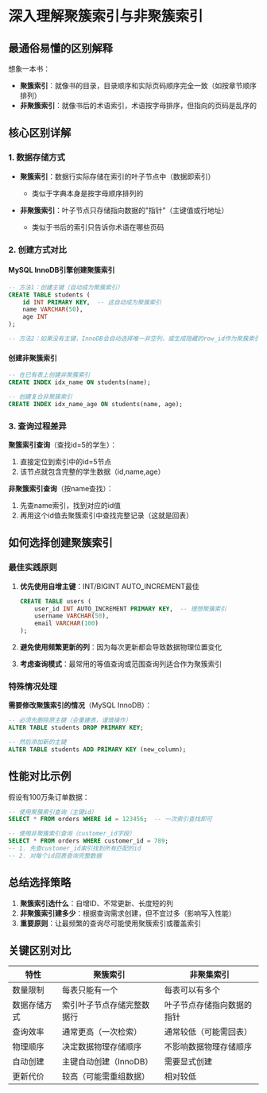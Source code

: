 # 深入理解聚簇索引与非聚簇索引

## 最通俗易懂的区别解释

想象一本书：

-   **聚簇索引**：就像书的目录，目录顺序和实际页码顺序完全一致（如按章节顺序排列）
-   **非聚簇索引**：就像书后的术语索引，术语按字母排序，但指向的页码是乱序的

## 核心区别详解

### 1. 数据存储方式

-   **聚簇索引**：数据行实际存储在索引的叶子节点中（数据即索引）

    -   类似于字典本身是按字母顺序排列的

-   **非聚簇索引**：叶子节点只存储指向数据的"指针"（主键值或行地址）

    -   类似于书后的索引只告诉你术语在哪些页码

### 2. 创建方式对比

#### MySQL InnoDB引擎创建聚簇索引

```sql
-- 方法1：创建主键（自动成为聚簇索引）
CREATE TABLE students (
    id INT PRIMARY KEY,  -- 这自动成为聚簇索引
    name VARCHAR(50),
    age INT
);

-- 方法2：如果没有主键，InnoDB会自动选择唯一非空列，或生成隐藏的row_id作为聚簇索引
```

#### 创建非聚簇索引

```sql
-- 在已有表上创建非聚簇索引
CREATE INDEX idx_name ON students(name);

-- 创建复合非聚簇索引
CREATE INDEX idx_name_age ON students(name, age);
```

### 3. 查询过程差异

**聚簇索引查询**（查找id=5的学生）：

1.  直接定位到索引中的id=5节点
1.  该节点就包含完整的学生数据（id,name,age）

**非聚簇索引查询**（按name查找）：

1.  先查name索引，找到对应的id值
1.  再用这个id值去聚簇索引中查找完整记录（这就是回表）

## 如何选择创建聚簇索引

### 最佳实践原则

1.  **优先使用自增主键**：INT/BIGINT AUTO_INCREMENT最佳

    ```sql
    CREATE TABLE users (
        user_id INT AUTO_INCREMENT PRIMARY KEY,  -- 理想聚簇索引
        username VARCHAR(50),
        email VARCHAR(100)
    );
    ```

1.  **避免使用频繁更新的列**：因为每次更新都会导致数据物理位置变化

1.  **考虑查询模式**：最常用的等值查询或范围查询列适合作为聚簇索引

### 特殊情况处理

**需要修改聚簇索引的情况**（MySQL InnoDB）：

```sql
-- 必须先删除原主键（会重建表，谨慎操作）
ALTER TABLE students DROP PRIMARY KEY;

-- 然后添加新的主键
ALTER TABLE students ADD PRIMARY KEY (new_column);
```

## 性能对比示例

假设有100万条订单数据：

```sql
-- 使用聚簇索引查询（主键id）
SELECT * FROM orders WHERE id = 123456;  -- 一次索引查找即可

-- 使用非聚簇索引查询（customer_id字段）
SELECT * FROM orders WHERE customer_id = 789; 
-- 1. 先查customer_id索引找到所有匹配的id
-- 2. 对每个id回表查询完整数据
```

## 总结选择策略

1.  **聚簇索引选什么**：自增ID、不常更新、长度短的列
1.  **非聚簇索引建多少**：根据查询需求创建，但不宜过多（影响写入性能）
1.  **重要原则**：让最频繁的查询尽可能使用聚簇索引或覆盖索引

## 关键区别对比

| 特性     | 聚簇索引           | 非聚集索引         |
| ------ | -------------- | ------------- |
| 数量限制   | 每表只能有一个        | 每表可以有多个       |
| 数据存储方式 | 索引叶子节点存储完整数据行  | 叶子节点存储指向数据的指针 |
| 查询效率   | 通常更高（一次检索）     | 通常较低（可能需回表）   |
| 物理顺序   | 决定数据物理存储顺序     | 不影响数据物理存储顺序   |
| 自动创建   | 主键自动创建（InnoDB） | 需要显式创建        |
| 更新代价   | 较高（可能需重组数据）    | 相对较低